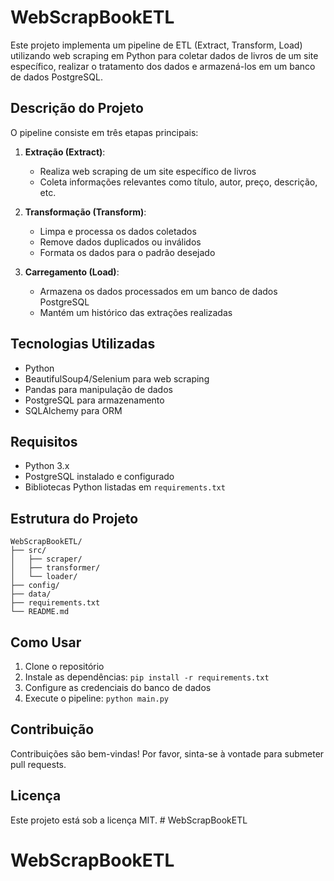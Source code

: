 # WebScrapBookETL

Este projeto implementa um pipeline de ETL (Extract, Transform, Load) utilizando web scraping em Python para coletar dados de livros de um site específico, realizar o tratamento dos dados e armazená-los em um banco de dados PostgreSQL.

## Descrição do Projeto

O pipeline consiste em três etapas principais:

1. **Extração (Extract)**: 
   - Realiza web scraping de um site específico de livros
   - Coleta informações relevantes como título, autor, preço, descrição, etc.

2. **Transformação (Transform)**:
   - Limpa e processa os dados coletados
   - Remove dados duplicados ou inválidos
   - Formata os dados para o padrão desejado

3. **Carregamento (Load)**:
   - Armazena os dados processados em um banco de dados PostgreSQL
   - Mantém um histórico das extrações realizadas

## Tecnologias Utilizadas

- Python
- BeautifulSoup4/Selenium para web scraping
- Pandas para manipulação de dados
- PostgreSQL para armazenamento
- SQLAlchemy para ORM

## Requisitos

- Python 3.x
- PostgreSQL instalado e configurado
- Bibliotecas Python listadas em `requirements.txt`

## Estrutura do Projeto

```
WebScrapBookETL/
├── src/
│   ├── scraper/
│   ├── transformer/
│   └── loader/
├── config/
├── data/
├── requirements.txt
└── README.md
```

## Como Usar

1. Clone o repositório
2. Instale as dependências: `pip install -r requirements.txt`
3. Configure as credenciais do banco de dados
4. Execute o pipeline: `python main.py`

## Contribuição

Contribuições são bem-vindas! Por favor, sinta-se à vontade para submeter pull requests.

## Licença

Este projeto está sob a licença MIT. # WebScrapBookETL
# WebScrapBookETL
